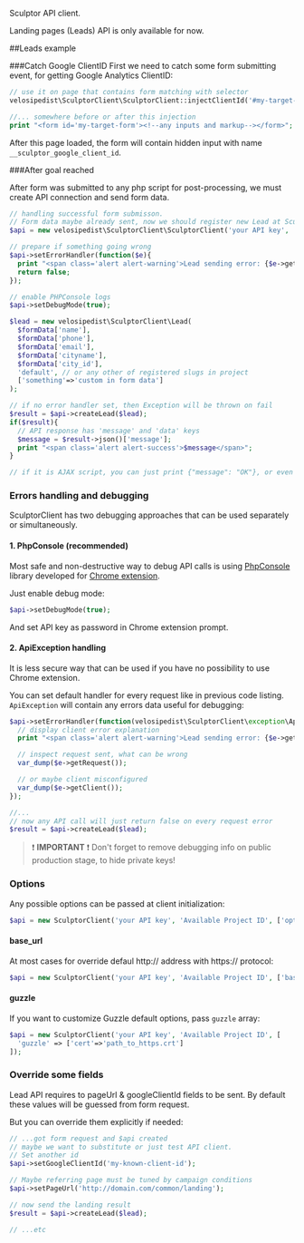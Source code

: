 Sculptor API client.

Landing pages (Leads) API is only available for now.

##Leads example

###Catch Google ClientID
First we need to catch some form submitting event, for getting Google Analytics ClientID:

```php
// use it on page that contains form matching with selector
velosipedist\SculptorClient\SculptorClient::injectClientId('#my-target-form');

//... somewhere before or after this injection
print "<form id='my-target-form'><!--any inputs and markup--></form>";
```

After this page loaded, the form will contain hidden input with name `__sculptor_google_client_id`.

###After goal reached

After form was submitted to any php script for post-processing, we must create API connection and send form data.

```php
// handling successful form submisson.
// Form data maybe already sent, now we should register new Lead at Sculptor CRM
$api = new velosipedist\SculptorClient\SculptorClient('your API key', 'Available Project ID');

// prepare if something going wrong
$api->setErrorHandler(function($e){
  print "<span class='alert alert-warning'>Lead sending error: {$e->getMessage()}</span>";
  return false;
});

// enable PHPConsole logs
$api->setDebugMode(true);

$lead = new velosipedist\SculptorClient\Lead(
  $formData['name'],
  $formData['phone'],
  $formData['email'],
  $formData['cityname'],
  $formData['city_id'],
  'default', // or any other of registered slugs in project
  ['something'=>'custom in form data']
);

// if no error handler set, then Exception will be thrown on fail
$result = $api->createLead($lead);
if($result){
  // API response has 'message' and 'data' keys
  $message = $result->json()['message'];
  print "<span class='alert alert-success'>$message</span>";
}

// if it is AJAX script, you can just print {"message": "OK"}, or even empty string with 200 status.
```

### Errors handling and debugging

SculptorClient has two debugging approaches that can be used separately or simultaneously.

#### 1. PhpConsole (recommended)

Most safe and non-destructive way to debug API calls is using [PhpConsole](https://github.com/barbushin/php-console) library developed for [Chrome extension](https://chrome.google.com/webstore/detail/php-console/nfhmhhlpfleoednkpnnnkolmclajemef).

Just enable debug mode:

```php
$api->setDebugMode(true);
```

And set API key as password in Chrome extension prompt.

#### 2. ApiException handling
It is less secure way that can be used if you have no possibility to use Chrome extension.

You can set default handler for every request like in previous code listing. `ApiException` will contain any errors data useful for debugging:

```php
$api->setErrorHandler(function(velosipedist\SculptorClient\exception\ApiException $e){
  // display client error explanation
  print "<span class='alert alert-warning'>Lead sending error: {$e->getMessage()}</span>";

  // inspect request sent, what can be wrong
  var_dump($e->getRequest());

  // or maybe client misconfigured
  var_dump($e->getClient());
});

//...
// now any API call will just return false on every request error
$result = $api->createLead($lead);
```

  > :exclamation: **IMPORTANT** :exclamation: Don't forget to remove debugging info on public production stage, to hide private keys!

### Options

Any possible options can be passed at client initialization:
 
```php
$api = new SculptorClient('your API key', 'Available Project ID', ['option1'=>'value' /* ... */]);
```

#### base_url

At most cases for override defaul http:// address with https:// protocol:

```php
$api = new SculptorClient('your API key', 'Available Project ID', ['base_url' => 'https://sculptor.tochno-tochno.ru']);
```

#### guzzle

If you want to customize Guzzle default options, pass `guzzle` array:

```php
$api = new SculptorClient('your API key', 'Available Project ID', [
  'guzzle' => ['cert'=>'path_to_https.crt']
]);
```


### Override some fields

Lead API requires to pageUrl & googleClientId fields to be sent. By default these values will be guessed from form request.

But you can override them explicitly if needed:

```php
// ...got form request and $api created
// maybe we want to substitute or just test API client.
// Set another id
$api->setGoogleClientId('my-known-client-id');

// Maybe referring page must be tuned by campaign conditions
$api->setPageUrl('http://domain.com/common/landing');

// now send the landing result
$result = $api->createLead($lead);

// ...etc
```